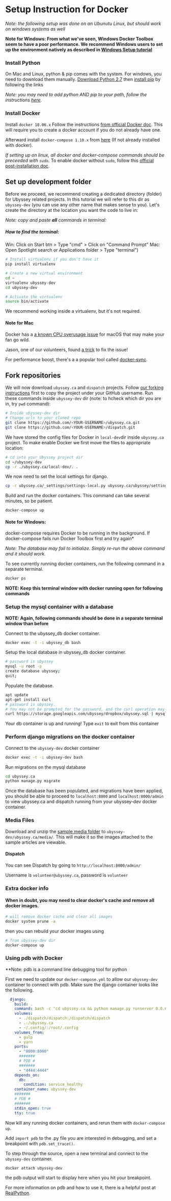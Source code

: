 # Setup Instruction for Docker


*Note: the following setup was done on an Ubunutu Linux, but should work on windows systems as well*

**Note for Windows: From what we've seen, Windows Docker Toolbox seem to have a poor performance. We recommend Windows users to set up the environment natively as described in [Windows Setup tutorial](/installation/windows.md)**

### Install Python

On Mac and Linux, python & pip comes with the system.
For windows, you need to download them manually.
[Download Python 2.7](https://www.python.org/downloads/release/python-2715/) then [install pip](https://pip.pypa.io/en/stable/installing/) by following the links

*Note: you may need to add python AND pip to your path, follow the instructions [here](https://stackoverflow.com/questions/3701646/how-to-add-to-the-pythonpath-in-windows).*

### Install Docker

Install `docker 18.06.x` Follow the instructions [from official Docker doc](https://docs.docker.com/). This will require you to create a docker account if you do not already have one.

Afterward install `docker-compose 1.10.x` from [here](https://docs.docker.com/compose/install/) (If not already installed with docker).

*If setting up on linux, all docker and docker-compose commands should be preceeded with `sudo`.* To enable docker without `sudo`, follow this [official post-installation doc](https://docs.docker.com/install/linux/linux-postinstall/).

## Set up development folder

Before we proceed, we recommend creating a dedicated directory (folder) for Ubyssey related projects. In this tutorial we will refer to this dir as `ubyssey-dev` (you can use any other name that makes sense to you). Let's create the directory at the location you want the code to live in:

*Note: copy and paste **all** commands in terminal:*

##### How to find the terminal:
Win: Click on Start btn > Type "cmd" > Click on "Command Prompt"
Mac: Open Spotlight search or Applications folder > Type "terminal")

```bash
# Install virtualenv if you don't have it
pip install virtualenv

# Create a new virtual environment
cd ~
virtualenv ubyssey-dev
cd ubyssey-dev

# Activate the virtualenv
source bin/activate
```

We recommend working inside a virtualenv, but it's not required.

#### Note for Mac

Docker has a [a known CPU overusage issue](https://github.com/docker/for-mac/issues/1759) for macOS that may make your fan go wild.

Jason, one of our volunteers, found [a trick](https://github.com/docker/for-mac/issues/1759) to fix the issue!

For performance boost, there's a a popular tool called [docker-sync](http://docker-sync.io/).

## Fork repositories

We will now download `ubyssey.ca` and `dispatch` projects. Follow [our forking instructions](/installation/forking-the-repo.md) first to copy the project under your GitHub username. Run these commands inside `ubyssey-dev` dir (note: to hcheck which dir you are in, try `pwd` command):

```bash
# Inside ubyssey-dev dir
# Change urls to your cloned repo
git clone https://github.com/<YOUR-USERNAME>/ubyssey.ca.git
git clone https://github.com/<YOUR-USERNAME>/dispatch.git
```

We have stored the config files for Docker in `local-dev`dir inside `ubyssey.ca` project. To make enable Docker we first move the files to appropriate location:

```bash
# cd into your Ubyssey project dir
cd ~/ubyssey-dev
cp -r ./ubyssey.ca/local-dev/. .
```

We now need to set the local settings for django.

```bash
cp -r ubyssey.ca/_settings/settings-local.py ubyssey.ca/ubyssey/settings.py
```

Build and run the docker containers. This command can take several minutes, so be patient.

```bash
docker-compose up
```

#### Note for Windows:
docker-compose requires Docker to be running in the background. If docker-compose fails run Docker Toolbox first and try again*

*Note: The database may fail to initialize. Simply re-run the above command and it should work.*

To see currently running docker containers, run the following command in a separate terminal.

```bash
docker ps
```

**NOTE: Keep this terminal window with docker running open for following commands**

### Setup the mysql container with a database

**NOTE: Again, following commands should be done in a separate terminal window than before**

Connect to the ubyssey_db docker container.

```bash
docker exec -t -i ubyssey_db bash
```

Setup the local database in ubyssey_db docker container.

```bash
# password is ubyssey
mysql -u root -p
create database ubyssey;
quit;
```

Populate the database.

```bash
apt update
apt-get install curl
# password is ubyssey.
# You may not be prompted for the password, and the curl operation may appear to have hanged. Simply type the password and press enter.
curl https://storage.googleapis.com/ubyssey/dropbox/ubyssey.sql | mysql -u root ubyssey -p
```

Your db container is up and running! Type `exit` to exit from this container

### Perform django migrations on the docker container

Connect to the `ubyssey-dev` docker container

```bash
docker exec -t -i ubyssey-dev bash
```

Run migrations on the mysql database

```bash
cd ubyssey.ca
python manage.py migrate
```

Once the database has been populated, and migrations have been applied,
you should be able to proceed to `localhost:8000` and `localhost:8000/admin` to view ubyssey.ca and dispatch running from your ubyssey-dev docker container.

### Media Files

Download and unzip the [sample media folder](https://storage.googleapis.com/ubyssey/dropbox/media.zip) to `ubyssey-dev/ubyssey.ca/media/`. This will make it so the images attached to the sample articles are viewable.

#### Dispatch

You can see Dispatch by going to `http://localhost:8000/admin/`

Username is `volunteer@ubyssey.ca`, password is `volunteer`


### Extra docker info

#### When in doubt, you may need to clear docker's cache and remove all docker images.

```bash
# will remove docker cache and clear all images
docker system prune -a
```

then you can rebuild your docker images using

``` bash
# from ubyssey-dev dir
docker-compose up
```

### Using pdb with Docker
**Note: pdb is a command line debugging tool for python

First we need to update our `docker-compose.yml` to allow our `ubyssey-dev` container to connect with pdb. Make sure the django container looks like the following.

```yaml
  django:
    build: .
    command: bash -c "cd ubyssey.ca && python manage.py runserver 0.0.0.0:8000"
    volumes:
      - ./dispatch/dispatch:/dispatch/dispatch
      - .:/ubyssey.ca
      - ~/.config/:/root/.config
    volumes_from:
      - gulp
      - yarn
    ports:
      - "8000:8000"
      #######
      # PDB #
      #######
      - "4444:4444"
    depends_on:
      db:
        condition: service_healthy
    container_name: ubyssey-dev
    #######
    # PDB #
    #######
    stdin_open: true
    tty: true
  ```

Now kill any running docker containers, and rerun them with `docker-compose up`.

Add `import pdb` to the .py file you are interested in debugging, and set a breakpoint with `pdb.set_trace()`.

To step through the source, open a new terminal and connect to the `ubyssey-dev` container.

```bash
docker attach ubyssey-dev
```

the pdb output will start to display here when you hit your breakpoint.

For more information on pdb and how to use it, there is a helpful post at [RealPython](https://realpython.com/python-debugging-pdb/).
